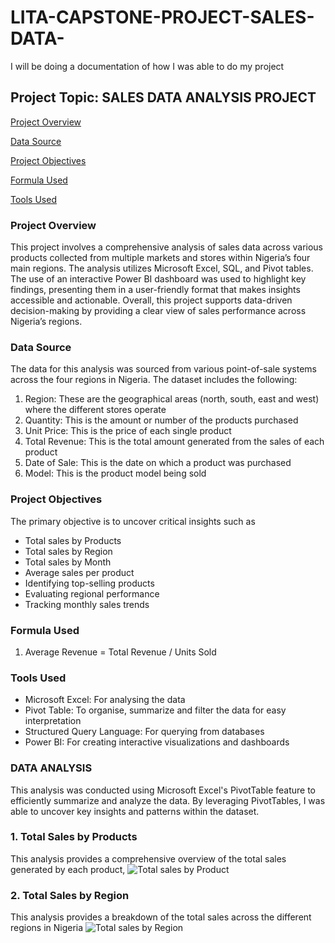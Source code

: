 # LITA-CAPSTONE-PROJECT-SALES-DATA-
I will be doing a documentation of how I was able to do my project
## Project Topic: SALES DATA ANALYSIS PROJECT

[Project Overview](#project-overview)

[Data Source](#data-source)

[Project Objectives](#project-objectives)

[Formula Used](#formula-used)

[Tools Used](#tools-used)

### Project Overview
This project involves a comprehensive analysis of sales data across various products collected from multiple markets and stores within Nigeria’s four main regions. The analysis utilizes Microsoft Excel, SQL, and Pivot tables. The use of an interactive Power BI dashboard was used to  highlight key findings, presenting them in a user-friendly format that makes insights accessible and actionable. Overall, this project supports data-driven decision-making by providing a clear view of sales performance across Nigeria’s regions.

### Data Source
The data for this analysis was sourced from various point-of-sale systems across the four regions in Nigeria. The dataset includes the following:
1. Region: These are the geographical areas (north, south, east and west) where the different stores operate
2. Quantity: This is the amount or number of the products purchased
3. Unit Price: This is the price of each single product
4. Total Revenue: This is the total amount generated from the sales of each product
5. Date of Sale: This is the date on which a product was purchased
6. Model: This is the product model being sold

### Project Objectives
The primary objective is to uncover critical insights such as
- Total sales by Products
- Total sales by Region
- Total sales by Month
- Average sales per product 
- Identifying top-selling products
- Evaluating regional performance
- Tracking monthly sales trends

### Formula Used
1. Average Revenue = Total Revenue / Units Sold

### Tools Used
- Microsoft Excel: For analysing the data
- Pivot Table: To organise, summarize and filter the data for easy interpretation
- Structured Query Language: For querying from databases
- Power BI: For creating interactive visualizations and dashboards

### DATA ANALYSIS
This analysis was conducted using Microsoft Excel's PivotTable feature to efficiently summarize and analyze the data. By leveraging PivotTables, I was able to uncover key insights and patterns within the dataset. 
 ### 1. Total Sales by Products
This analysis provides a comprehensive overview of the total sales generated by each product,
![Total sales by Product](https://github.com/user-attachments/assets/00fc7f64-0576-40cb-ada4-1d0ca5e7b324)

 ### 2. Total Sales by Region
This analysis provides a breakdown of the total sales across the different regions in Nigeria
![Total sales by Region](https://github.com/user-attachments/assets/5b0ee7d4-c5ff-4834-9818-c8ecc035ab3d)



 






